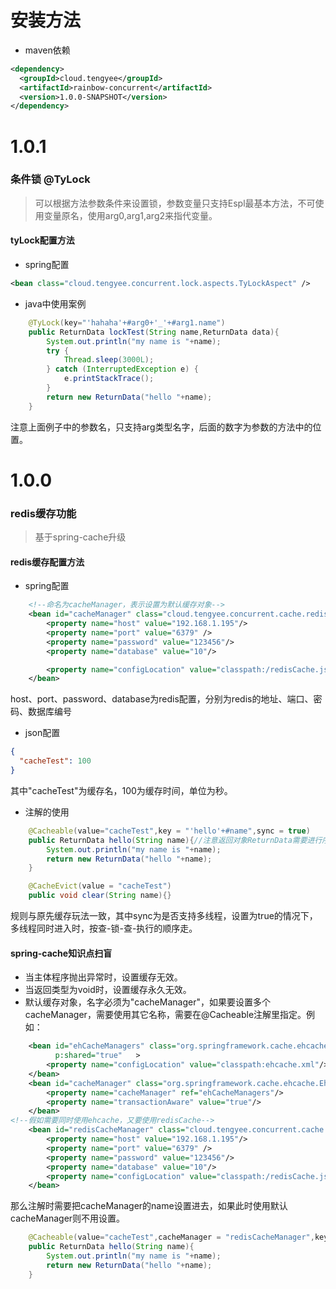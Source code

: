 # 安装方法

* maven依赖

```xml
<dependency>
  <groupId>cloud.tengyee</groupId>
  <artifactId>rainbow-concurrent</artifactId>
  <version>1.0.0-SNAPSHOT</version>
</dependency>
```

# 1.0.1

### 条件锁 @TyLock
>可以根据方法参数条件来设置锁，参数变量只支持Espl最基本方法，不可使用变量原名，使用arg0,arg1,arg2来指代变量。

#### tyLock配置方法

* spring配置
```xml
<bean class="cloud.tengyee.concurrent.lock.aspects.TyLockAspect" />
```

* java中使用案例
```java
    @TyLock(key="'hahaha'+#arg0+'_'+#arg1.name")
    public ReturnData lockTest(String name,ReturnData data){
        System.out.println("my name is "+name);
        try {
            Thread.sleep(3000L);
        } catch (InterruptedException e) {
            e.printStackTrace();
        }
        return new ReturnData("hello "+name);
    }
```
注意上面例子中的参数名，只支持arg类型名字，后面的数字为参数的方法中的位置。

# 1.0.0

### redis缓存功能
>基于spring-cache升级

#### redis缓存配置方法

* spring配置
```xml
    <!--命名为cacheManager，表示设置为默认缓存对象-->
    <bean id="cacheManager" class="cloud.tengyee.concurrent.cache.redis.RedisCacheCacheManager">
        <property name="host" value="192.168.1.195"/>
        <property name="port" value="6379" />
        <property name="password" value="123456"/>
        <property name="database" value="10"/>

        <property name="configLocation" value="classpath:/redisCache.json"/>
    </bean>
```
host、port、password、database为redis配置，分别为redis的地址、端口、密码、数据库编号

* json配置
```json
{
  "cacheTest": 100
}
```
其中"cacheTest"为缓存名，100为缓存时间，单位为秒。

* 注解的使用
```java
    @Cacheable(value="cacheTest",key = "'hello'+#name",sync = true)
    public ReturnData hello(String name){//注意返回对象ReturnData需要进行序列化，否则会报错
        System.out.println("my name is "+name);
        return new ReturnData("hello "+name);
    }

    @CacheEvict(value = "cacheTest")
    public void clear(String name){}
```
规则与原先缓存玩法一致，其中sync为是否支持多线程，设置为true的情况下，多线程同时进入时，按查-锁-查-执行的顺序走。

#### spring-cache知识点扫盲

* 当主体程序抛出异常时，设置缓存无效。
* 当返回类型为void时，设置缓存永久无效。
* 默认缓存对象，名字必须为"cacheManager"，如果要设置多个cacheManager，需要使用其它名称，需要在@Cacheable注解里指定。例如：

```xml
    <bean id="ehCacheManagers" class="org.springframework.cache.ehcache.EhCacheManagerFactoryBean"
          p:shared="true"	>
        <property name="configLocation" value="classpath:ehcache.xml"/>
    </bean>
    <bean id="cacheManager" class="org.springframework.cache.ehcache.EhCacheCacheManager">
        <property name="cacheManager" ref="ehCacheManagers"/>
        <property name="transactionAware" value="true"/>
    </bean>
<!--假如需要同时使用ehcache，又要使用redisCache-->
    <bean id="redisCacheManager" class="cloud.tengyee.concurrent.cache.redis.RedisCacheCacheManager">
        <property name="host" value="192.168.1.195"/>
        <property name="port" value="6379" />
        <property name="password" value="123456"/>
        <property name="database" value="10"/>
        <property name="configLocation" value="classpath:/redisCache.json"/>
    </bean>
```

那么注解时需要把cacheManager的name设置进去，如果此时使用默认cacheManager则不用设置。
```java
    @Cacheable(value="cacheTest",cacheManager = "redisCacheManager",key = "'hello'+#name",sync = true)
    public ReturnData hello(String name){
        System.out.println("my name is "+name);
        return new ReturnData("hello "+name);
    }
```
